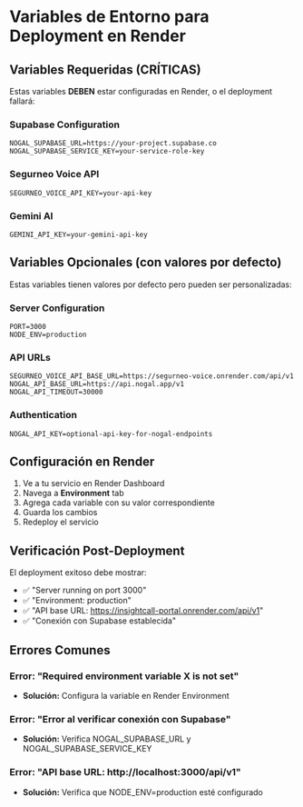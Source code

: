 # Variables de Entorno para Deployment en Render

## Variables Requeridas (CRÍTICAS)

Estas variables **DEBEN** estar configuradas en Render, o el deployment fallará:

### Supabase Configuration
```
NOGAL_SUPABASE_URL=https://your-project.supabase.co
NOGAL_SUPABASE_SERVICE_KEY=your-service-role-key
```

### Segurneo Voice API
```
SEGURNEO_VOICE_API_KEY=your-api-key
```

### Gemini AI
```
GEMINI_API_KEY=your-gemini-api-key
```

## Variables Opcionales (con valores por defecto)

Estas variables tienen valores por defecto pero pueden ser personalizadas:

### Server Configuration
```
PORT=3000
NODE_ENV=production
```

### API URLs
```
SEGURNEO_VOICE_API_BASE_URL=https://segurneo-voice.onrender.com/api/v1
NOGAL_API_BASE_URL=https://api.nogal.app/v1
NOGAL_API_TIMEOUT=30000
```

### Authentication
```
NOGAL_API_KEY=optional-api-key-for-nogal-endpoints
```

## Configuración en Render

1. Ve a tu servicio en Render Dashboard
2. Navega a **Environment** tab
3. Agrega cada variable con su valor correspondiente
4. Guarda los cambios
5. Redeploy el servicio

## Verificación Post-Deployment

El deployment exitoso debe mostrar:
- ✅ "Server running on port 3000"
- ✅ "Environment: production"
- ✅ "API base URL: https://insightcall-portal.onrender.com/api/v1"
- ✅ "Conexión con Supabase establecida"

## Errores Comunes

### Error: "Required environment variable X is not set"
- **Solución:** Configura la variable en Render Environment

### Error: "Error al verificar conexión con Supabase"
- **Solución:** Verifica NOGAL_SUPABASE_URL y NOGAL_SUPABASE_SERVICE_KEY

### Error: "API base URL: http://localhost:3000/api/v1"
- **Solución:** Verifica que NODE_ENV=production esté configurado 